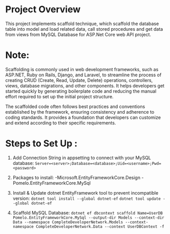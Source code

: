 # Project Overview
This project implements scaffold technique, which scaffold the database table into model and load related data, call stored procedures and get data from views from MySQL Database for ASP.Net Core web API project.

# Note:
Scaffolding is commonly used in web development frameworks, such as ASP.NET, Ruby on Rails, Django, and Laravel, to streamline the process of creating CRUD (Create, Read, Update, Delete) operations, controllers, views, database migrations, and other components. It helps developers get started quickly by generating boilerplate code and reducing the manual effort required to set up the initial project structure.

The scaffolded code often follows best practices and conventions established by the framework, ensuring consistency and adherence to coding standards. It provides a foundation that developers can customize and extend according to their specific requirements.

# Steps to Set Up :
1) Add Connection String in appsetting to connect with your MySQL database:
``` Server=<server>;Database=<database>;Uid=<username>;Pwd=<password> ```

2) Packages to install:
-Microsoft.EntityFrameworkCore.Design
-Pomelo.EntityFrameworkCore.MySql

3) Install & Update dotnet EntityFramework tool to prevent incompatible version:
``` dotnet tool install --global dotnet-ef ```
``` dotnet tool update --global dotnet-ef ```

4) Scaffold MySQL Database:
``` dotnet ef dbcontext scaffold Name=UserDB Pomelo.EntityFrameworkCore.MySql --output-dir Models --context-dir Data --namespace CompleteDeveloperNetwork.Models --context-namespace CompleteDeveloperNetwork.Data --context UserDBContext -f ```
